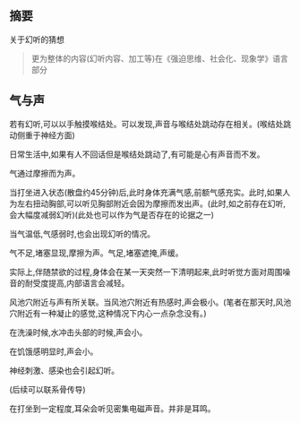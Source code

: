 ## 摘要
关于幻听的猜想

>更为整体的内容(幻听内容、加工等)在《强迫思维、社会化、现象学》语言部分

## 气与声

若有幻听,可以以手触摸喉结处。可以发现,声音与喉结处跳动存在相关。(喉结处跳动侧重于神经方面)

日常生活中,如果有人不回话但是喉结处跳动了,有可能是心有声音而不发。

气通过摩擦而为声。

当打坐进入状态(散盘约45分钟)后,此时身体充满气感,前额气感充实。此时,如果人为左右扭动胸部,可以听见胸部附近会因为摩擦而发出声。(此时,如之前存在幻听,会大幅度减弱幻听)(此处也可以作为气是否存在的论据之一)

当气温低,气感弱时,也会出现幻听的情况。

气不足,堵塞显现,摩擦为声。气足,堵塞遮掩,声缓。

实际上,伴随禁欲的过程,身体会在某一天突然一下清明起来,此时听觉方面对周围噪音的耐受度提高,内部语言会减轻。

风池穴附近与声有所关联。当风池穴附近有热感时,声会极小。(笔者在那天时,风池穴附近有一种凝止的感觉,这种情况下内心一点杂念没有。)

在洗澡时候,水冲击头部的时候,声会小。

在饥饿感明显时,声会小。

神经刺激、感染也会引起幻听。

(后续可以联系骨传导)

在打坐到一定程度,耳朵会听见密集电磁声音。并非是耳鸣。